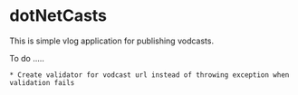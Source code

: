 # dotNetCasts

This is simple vlog application for publishing vodcasts.

To do
.....
	
	* Create validator for vodcast url instead of throwing exception when validation fails
